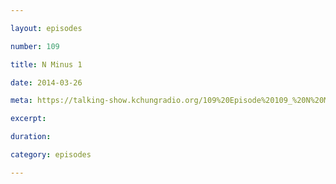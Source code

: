 ```yaml
---

layout: episodes

number: 109

title: N Minus 1

date: 2014-03-26

meta: https://talking-show.kchungradio.org/109%20Episode%20109_%20N%20Minus%201.mp3

excerpt: 

duration: 

category: episodes

---
```


